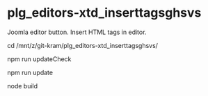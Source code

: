 # plg_editors-xtd_inserttagsghsvs
 Joomla editor button. Insert HTML tags in editor.

cd /mnt/z/git-kram/plg_editors-xtd_inserttagsghsvs/

npm run updateCheck

npm run update

node build
